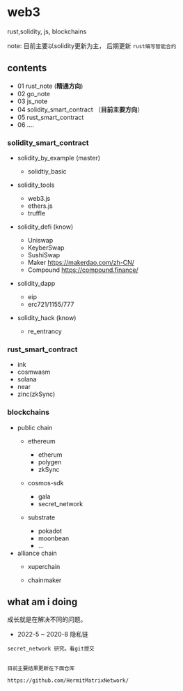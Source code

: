 # web3

rust,solidity, js, blockchains

note: 目前主要以solidity更新为主， 后期更新 `rust编写智能合约`

## contents
- 01 rust_note (**精通方向**)
- 02 go_note
- 03 js_note
- 04 solidity_smart_contract （**目前主要方向**）
- 05 rust_smart_contract  
- 06 .... 

### solidity_smart_contract 
- solidity_by_example (master)
  - solidtiy_basic
  
- solidity_tools
  - web3.js
  - ethers.js
  - truffle
  
- solidity_defi (know)
  - Uniswap
  - KeyberSwap
  - SushiSwap
  - Maker       https://makerdao.com/zh-CN/  
  - Compound    https://compound.finance/
- solidity_dapp
  - eip 
  - erc721/1155/777
  
- solidity_hack (know)
  - re_entrancy   
  
### rust_smart_contract
- ink
- cosmwasm
- solana
- near
- zinc(zkSync)

### blockchains

- public chain
    - ethereum
      - etherum
      - polygen
      - zkSync

    - cosmos-sdk
      - gala
      - secret_network
      
    - substrate
      - pokadot
      - moonbean
      - ...
- alliance chain
  - xuperchain
  
  - chainmaker


## what am i doing

成长就是在解决不同的问题。

-  2022-5 ~ 2020-8 隐私链
```text
secret_network 研究。看git提交


目前主要结果更新在下面仓库

https://github.com/HermitMatrixNetwork/
```
